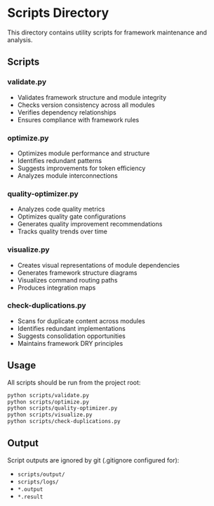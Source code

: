 # Scripts Directory

This directory contains utility scripts for framework maintenance and analysis.

## Scripts

### validate.py
- Validates framework structure and module integrity
- Checks version consistency across all modules
- Verifies dependency relationships
- Ensures compliance with framework rules

### optimize.py
- Optimizes module performance and structure
- Identifies redundant patterns
- Suggests improvements for token efficiency
- Analyzes module interconnections

### quality-optimizer.py
- Analyzes code quality metrics
- Optimizes quality gate configurations
- Generates quality improvement recommendations
- Tracks quality trends over time

### visualize.py
- Creates visual representations of module dependencies
- Generates framework structure diagrams
- Visualizes command routing paths
- Produces integration maps

### check-duplications.py
- Scans for duplicate content across modules
- Identifies redundant implementations
- Suggests consolidation opportunities
- Maintains framework DRY principles

## Usage

All scripts should be run from the project root:

```bash
python scripts/validate.py
python scripts/optimize.py
python scripts/quality-optimizer.py
python scripts/visualize.py
python scripts/check-duplications.py
```

## Output

Script outputs are ignored by git (.gitignore configured for):
- `scripts/output/`
- `scripts/logs/`
- `*.output`
- `*.result`